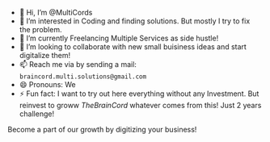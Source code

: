 - 👋 Hi, I’m @MultiCords
- 👀 I’m interested in Coding and finding solutions. But mostly I try to fix the problem.
- 🌱 I’m currently Freelancing Multiple Services as side hustle!
- 💞️ I’m looking to collaborate with new small buisiness ideas and start digitalize them!
- 📫 Reach me via by sending a mail: `braincord.multi.solutions@gmail.com` 
- 😄 Pronouns: We
- ⚡ Fun fact: I want to try out here everything without any Investment. But reinvest to groww *TheBrainCord* whatever comes from this! Just 2 years challenge!

Become a part of our growth by digitizing your business!
